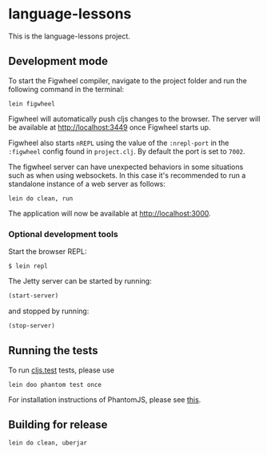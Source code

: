 # language-lessons

This is the language-lessons project.

## Development mode

To start the Figwheel compiler, navigate to the project folder and run the following command in the terminal:

```
lein figwheel
```

Figwheel will automatically push cljs changes to the browser. The server will be available at [http://localhost:3449](http://localhost:3449) once Figwheel starts up.

Figwheel also starts `nREPL` using the value of the `:nrepl-port` in the `:figwheel`
config found in `project.clj`. By default the port is set to `7002`.

The figwheel server can have unexpected behaviors in some situations such as when using
websockets. In this case it's recommended to run a standalone instance of a web server as follows:

```
lein do clean, run
```

The application will now be available at [http://localhost:3000](http://localhost:3000).

### Optional development tools

Start the browser REPL:

```
$ lein repl
```

The Jetty server can be started by running:

```clojure
(start-server)
```

and stopped by running:

```clojure
(stop-server)
```

## Running the tests

To run [cljs.test](https://github.com/clojure/clojurescript/blob/master/src/main/cljs/cljs/test.cljs) tests, please use

```
lein doo phantom test once
```

For installation instructions of PhantomJS, please see [this](http://phantomjs.org/download.html).

## Building for release

```
lein do clean, uberjar
```
